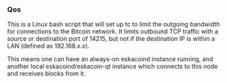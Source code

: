 ### Qos ###

This is a Linux bash script that will set up tc to limit the outgoing bandwidth for connections to the Bitcoin network. It limits outbound TCP traffic with a source or destination port of 14215, but not if the destination IP is within a LAN (defined as 192.168.x.x).

This means one can have an always-on eskacoind instance running, and another local eskacoind/eskacoin-qt instance which connects to this node and receives blocks from it.
